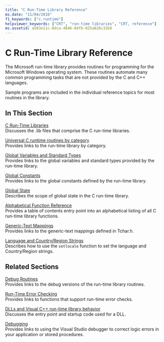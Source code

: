 ```yaml
---
title: "C Run-Time Library Reference"
ms.date: "11/04/2016"
f1_keywords: ["c.runtime"]
helpviewer_keywords: ["CRT", "run-time libraries", "CRT, reference"]
ms.assetid: a503e11c-8dca-4846-84fb-025a826c32b8
---
```

# C Run-Time Library Reference

The Microsoft run-time library provides routines for programming for the Microsoft Windows operating system. These routines automate many common programming tasks that are not provided by the C and C++ languages.

Sample programs are included in the individual reference topics for most routines in the library.

## In This Section

[C Run-Time Libraries](../c-runtime-library/crt-library-features.md)<br/>
Discusses the .lib files that comprise the C run-time libraries.

[Universal C runtime routines by category](../c-runtime-library/run-time-routines-by-category.md)<br/>
Provides links to the run-time library by category.

[Global Variables and Standard Types](../c-runtime-library/global-variables-and-standard-types.md)<br/>
Provides links to the global variables and standard types provided by the run-time library.

[Global Constants](../c-runtime-library/global-constants.md)<br/>
Provides links to the global constants defined by the run-time library.

[Global State](../c-runtime-library/global-state.md)<br/>
Describes the scope of global state in the C run-time library.

[Alphabetical Function Reference](../c-runtime-library/reference/crt-alphabetical-function-reference.md)<br/>
Provides a table of contents entry point into an alphabetical listing of all C run-time library functions.

[Generic-Text Mappings](../c-runtime-library/generic-text-mappings.md)<br/>
Provides links to the generic-text mappings defined in Tchar.h.

[Language and Country/Region Strings](../c-runtime-library/locale-names-languages-and-country-region-strings.md)<br/>
Describes how to use the `setlocale` function to set the language and Country/Region strings.

## Related Sections

[Debug Routines](../c-runtime-library/debug-routines.md)<br/>
Provides links to the debug versions of the run-time library routines.

[Run-Time Error Checking](../c-runtime-library/run-time-error-checking.md)<br/>
Provides links to functions that support run-time error checks.

[DLLs and Visual C++ run-time library behavior](../build/run-time-library-behavior.md)<br/>
Discusses the entry point and startup code used for a DLL.

[Debugging](/visualstudio/debugger/debugging-in-visual-studio)<br/>
Provides links to using the Visual Studio debugger to correct logic errors in your application or stored procedures.

